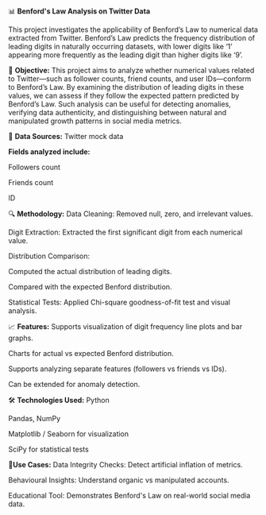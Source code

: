 📊 **Benford's Law Analysis on Twitter Data**

This project investigates the applicability of Benford’s Law to numerical data extracted from Twitter. Benford’s Law predicts the frequency distribution of leading digits in naturally occurring datasets, with lower digits like ‘1’ appearing more frequently as the leading digit than higher digits like ‘9’.

🧠 **Objective:**
This project aims to analyze whether numerical values related to Twitter—such as follower counts, friend counts, and user IDs—conform to Benford’s Law. By examining the distribution of leading digits in these values, we can assess if they follow the expected pattern predicted by Benford’s Law. Such analysis can be useful for detecting anomalies, verifying data authenticity, and distinguishing between natural and manipulated growth patterns in social media metrics.

📂 **Data Sources:**
Twitter mock data

**Fields analyzed include:**

Followers count

Friends count

ID

🔍 **Methodology:**
Data Cleaning: Removed null, zero, and irrelevant values.

Digit Extraction: Extracted the first significant digit from each numerical value.

Distribution Comparison:

Computed the actual distribution of leading digits.

Compared with the expected Benford distribution.

Statistical Tests: Applied Chi-square goodness-of-fit test and visual analysis.

📈 **Features:**
Supports visualization of digit frequency line plots and bar graphs.

Charts for actual vs expected Benford distribution.

Supports analyzing separate features (followers vs friends vs IDs).

Can be extended for anomaly detection.

🛠 **Technologies Used:**
Python

Pandas, NumPy

Matplotlib / Seaborn for visualization

SciPy for statistical tests

**📌Use Cases:**
Data Integrity Checks: Detect artificial inflation of metrics.

Behavioural Insights: Understand organic vs manipulated accounts.

Educational Tool: Demonstrates Benford's Law on real-world social media data.


